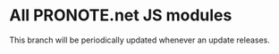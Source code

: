 # All PRONOTE.net JS modules

This branch will be periodically updated whenever an update releases.
